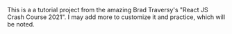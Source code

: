 This is a a tutorial project from the amazing Brad Traversy's "React JS Crash Course 2021".
I may add more to customize it and practice, which will be noted.